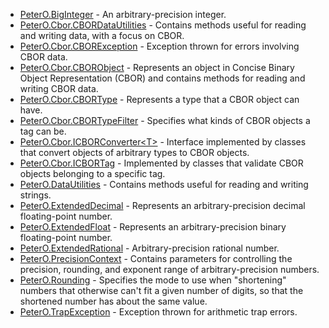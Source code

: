 ﻿ * [PeterO.BigInteger](PeterO.BigInteger.md) - An arbitrary-precision integer.
 * [PeterO.Cbor.CBORDataUtilities](PeterO.Cbor.CBORDataUtilities.md) - Contains methods useful for reading and writing data, with a focus             on CBOR.
 * [PeterO.Cbor.CBORException](PeterO.Cbor.CBORException.md) - Exception thrown for errors involving CBOR data.
 * [PeterO.Cbor.CBORObject](PeterO.Cbor.CBORObject.md) - Represents an object in Concise Binary Object             Representation (CBOR)             and contains methods for reading and writing CBOR data.
 * [PeterO.Cbor.CBORType](PeterO.Cbor.CBORType.md) - Represents a type that a CBOR object can have.
 * [PeterO.Cbor.CBORTypeFilter](PeterO.Cbor.CBORTypeFilter.md) - Specifies what kinds of CBOR objects a tag can be.
 * [PeterO.Cbor.ICBORConverter&lt;T&gt;](PeterO.Cbor.ICBORConverter-T.md) - Interface implemented by classes that convert objects of arbitrary             types to CBOR objects.
 * [PeterO.Cbor.ICBORTag](PeterO.Cbor.ICBORTag.md) - Implemented by classes that validate CBOR objects belonging to a             specific tag.
 * [PeterO.DataUtilities](PeterO.DataUtilities.md) - Contains methods useful for reading and writing strings.
 * [PeterO.ExtendedDecimal](PeterO.ExtendedDecimal.md) - Represents an arbitrary-precision decimal floating-point number.
 * [PeterO.ExtendedFloat](PeterO.ExtendedFloat.md) - Represents an arbitrary-precision binary floating-point number.
 * [PeterO.ExtendedRational](PeterO.ExtendedRational.md) - Arbitrary-precision rational number.
 * [PeterO.PrecisionContext](PeterO.PrecisionContext.md) - Contains parameters for controlling the precision, rounding, and             exponent range of arbitrary-precision numbers.
 * [PeterO.Rounding](PeterO.Rounding.md) - Specifies the mode to use when "shortening" numbers that             otherwise can't fit a given number of digits, so that the shortened             number has about the same value.
 * [PeterO.TrapException](PeterO.TrapException.md) - Exception thrown for arithmetic trap errors.
